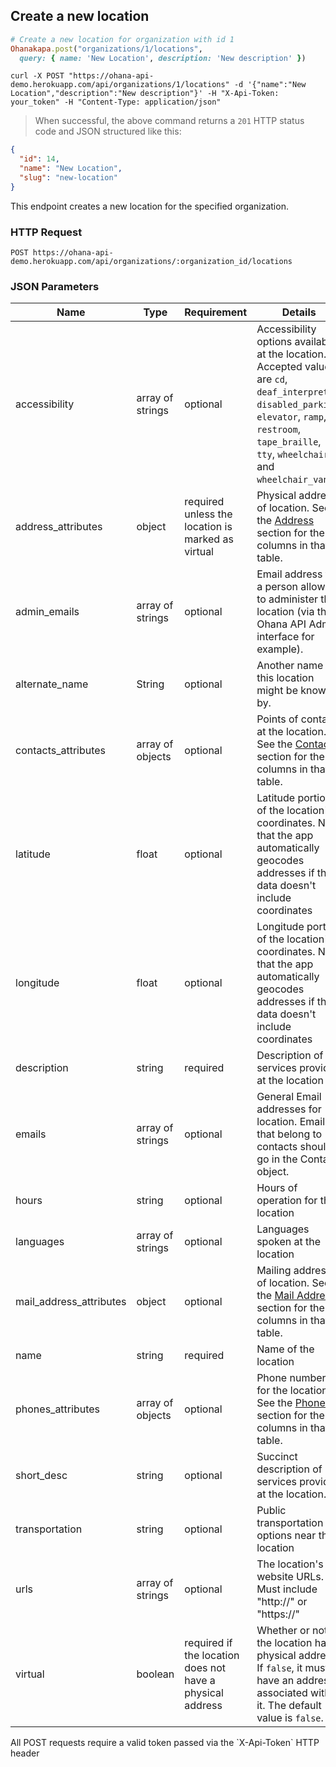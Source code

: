 ## Create a new location

```ruby
# Create a new location for organization with id 1
Ohanakapa.post("organizations/1/locations",
  query: { name: 'New Location', description: 'New description' })
```

```shell
curl -X POST "https://ohana-api-demo.herokuapp.com/api/organizations/1/locations" -d '{"name":"New Location","description":"New description"}' -H "X-Api-Token: your_token" -H "Content-Type: application/json"
```

> When successful, the above command returns a `201` HTTP status code and JSON
> structured like this:

```json
{
  "id": 14,
  "name": "New Location",
  "slug": "new-location"
}
```

This endpoint creates a new location for the specified organization.

### HTTP Request

`POST https://ohana-api-demo.herokuapp.com/api/organizations/:organization_id/locations`

### JSON Parameters

| Name | Type | Requirement | Details |
--------- | ----------- | ---- | ---------
| accessibility | array of strings | optional | Accessibility options available at the location. Accepted values are `cd`, `deaf_interpreter`, `disabled_parking`, `elevator`, `ramp`, `restroom`, `tape_braille`, `tty`, `wheelchair`, and `wheelchair_van`. |
| address_attributes | object | required unless the location is marked as virtual | Physical address of location. See the [Address](#address) section for the columns in that table. |
| admin_emails | array of strings | optional | Email address for a person allowed to administer the location (via the Ohana API Admin interface for example). |
| alternate_name | String | optional | Another name this location might be known by. |
| contacts_attributes | array of objects | optional | Points of contact at the location. See the [Contacts](#contacts) section for the columns in that table. |
| latitude | float | optional | Latitude portion of the location's coordinates. Note that the app automatically geocodes addresses if the data doesn't include coordinates |
| longitude | float | optional | Longitude portion of the location's coordinates. Note that the app automatically geocodes addresses if the data doesn't include coordinates |
| description | string | required | Description of services provided at the location |
| emails | array of strings | optional | General Email addresses for location. Emails that belong to contacts should go in the Contact object. |
| hours | string | optional | Hours of operation for the location |
| languages | array of strings | optional | Languages spoken at the location |
| mail_address_attributes | object | optional | Mailing address of location.  See the [Mail Address](#mail-address) section for the columns in that table. |
| name | string | required | Name of the location |
| phones_attributes | array of objects | optional | Phone numbers for the location. See the [Phones](#phones) section for the columns in that table. |
| short_desc | string | optional | Succinct description of services provided at the location. |
| transportation | string | optional | Public transportation options near the location |
| urls | array of strings | optional | The location's website URLs. Must include "http://" or "https://" |
| virtual | boolean | required if the location does not have a physical address | Whether or not the location has a physical address. If `false`, it must have an address associated with it. The default value is `false`. |


<aside class="warning">All POST requests require a valid token passed via the
`X-Api-Token` HTTP header</aside>

